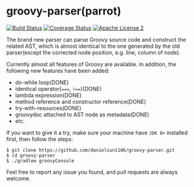 # groovy-parser(parrot)
[![Build Status](https://travis-ci.org/danielsun1106/groovy-parser.svg?branch=master)](https://travis-ci.org/danielsun1106/groovy-parser)
[![Coverage Status](https://coveralls.io/repos/github/danielsun1106/groovy-parser/badge.svg)](https://coveralls.io/github/danielsun1106/groovy-parser)
[![Apache License 2](http://img.shields.io/badge/license-ASF2-blue.svg)](http://www.apache.org/licenses/LICENSE-2.0.txt)

The brand new parser can parse Groovy source code and construct the related AST, which is almost identical to the one generated by the old parser(except the corrected node position, e.g. line, column of node).

Currently almost all features of Groovy are available. In addition, the following new features have been added:

* do-while loop(DONE)
* identical operator(`===`, `!==`)(DONE)
* lambda expression(DONE)
* method reference and constructor reference(DONE)
* try-with-resources(DONE)
* groovydoc attached to AST node as metadata(DONE)
* etc.

If you want to give it a try, make sure your machine have `JDK 8+` installed first, then follow the steps:

```
$ git clone https://github.com/danielsun1106/groovy-parser.git
$ cd groovy-parser
$ ./gradlew groovyConsole
```

Feel free to report any issue you found, and pull requests are always welcome.

